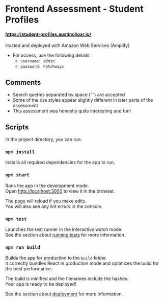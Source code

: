 # Frontend Assessment - Student Profiles
#### https://student-profiles.austinoligar.io/

Hosted and deployed with Amazon Web Services (Amplify)

- For access, use the following details:
     - `username: admin`
     - `password: hatchways`

## Comments

- Search queries separated by space (' ') are accepted
- Some of the css styles appear slightly different in later parts of the assessment
- This assessment was honestly quite interesting and fun!

## Scripts

In the project directory, you can run:

### `npm install`

Installs all required dependencies for the app to run.

### `npm start`

Runs the app in the development mode.\
Open [http://localhost:3000](http://localhost:3000) to view it in the browser.

The page will reload if you make edits.\
You will also see any lint errors in the console.

### `npm test`

Launches the test runner in the interactive watch mode.\
See the section about [running tests](https://facebook.github.io/create-react-app/docs/running-tests) for more information.

### `npm run build`

Builds the app for production to the `build` folder.\
It correctly bundles React in production mode and optimizes the build for the best performance.

The build is minified and the filenames include the hashes.\
Your app is ready to be deployed!

See the section about [deployment](https://facebook.github.io/create-react-app/docs/deployment) for more information.
